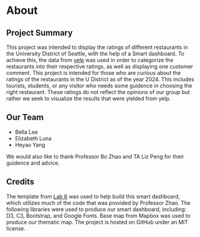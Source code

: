 # About

## Project Summary
This project was intended to display the ratings of different restaurants in the University District of Seattle, with the help of a Smart dashboard. To achieve this, the data from [yelp](https://www.yelp.com/) was used in order to categorize the restaurants into their respective ratings, as well as displaying one customer comment. This project is intended for those who are curious about the ratings of the restaurants in the U District as of the year 2024. This includes tourists, students, or any visitor who needs some guidence in choosing the right restaurant. These ratings do not reflect the opinions of our group but rather we seek to visualize the results that were yielded from yelp. 

## Our Team 
* Bella Lee 
* Elizabeth Luna 
* Heyao Yang 

We would also like to thank Professor Bo Zhao and TA Liz Peng for their guidence and advice. 

## Credits
The template from [Lab 6](https://github.com/jakobzhao/geog458/tree/master/labs/lab06) was used to help build this smart dashboard, which utilizes much of the code that was provided by Professor Zhao. 
The following libraries were used to produce our smart dashboard, including: D3, C3, Bootstrap, and Google Fonts. Base map from Mapbox was used to produce our thematic map. The project is hosted on GitHub under an MIT license.